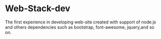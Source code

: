 # Web-Stack-dev
The first experience in developing web-site created with support of node.js and others dependencies such as bootstrap, font-awesome,
jquery,and so on.
